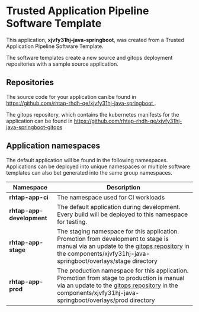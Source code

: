 # Trusted Application Pipeline Software Template

This application, **xjvfy31hj-java-springboot**, was created from a Trusted Application Pipeline Software Template.

The software templates create a new source and gitops deployment repositories with a sample source application. 

## Repositories

The source code for your application can be found in [https://github.com/rhtap-rhdh-qe/xjvfy31hj-java-springboot ](https://github.com/rhtap-rhdh-qe/xjvfy31hj-java-springboot ).
 
The gitops repository, which contains the kubernetes manifests for the application can be found in 
[https://github.com/rhtap-rhdh-qe/xjvfy31hj-java-springboot-gitops ](https://github.com/rhtap-rhdh-qe/xjvfy31hj-java-springboot-gitops ) 

## Application namespaces 

The default application will be found in the following namespaces. Applications can be deployed into unique namespaces or multiple software templates can also bet generated into the same group namespaces.  

|  Namespace   |  Description   |  
| -------- | -------- |
| **rhtap-app-ci** | The namespace used for CI workloads |
| **rhtap-app-development** | The default application during development. Every build will be deployed to this namespace for testing. |
| **rhtap-app-stage** | The staging namespace for this application. Promotion from development to stage is manual via an update to the [gitops repository](https://github.com/rhtap-rhdh-qe/xjvfy31hj-java-springboot-gitops ) in the components/xjvfy31hj-java-springboot/overlays/stage directory |
| **rhtap-app-prod** | The production namespace for this application. Promotion from stage to production is manual via an update to the [gitops repository](https://github.com/rhtap-rhdh-qe/xjvfy31hj-java-springboot-gitops ) in the components/xjvfy31hj-java-springboot/overlays/prod directory |